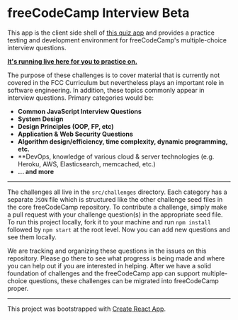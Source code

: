 # freeCodeCamp Interview Beta

This app is the client side shell of [this quiz app](https://github.com/bonham000/react-quiz-app) and provides a practice testing and development environment for freeCodeCamp's multiple-choice interview questions.

**[It's running live here for you to practice on.](http://fcc-quiz.surge.sh/)**

The purpose of these challenges is to cover material that is currently not covered in the FCC Curriculum but nevertheless plays an important role in software engineering. In addition, these topics commonly appear in interview questions. Primary categories would be:

- **Common JavaScript Interview Questions**
- **System Design**
- **Design Principles (OOP, FP, etc)**
- **Application & Web Security Questions**
- **Algorithm design/efficiency, time complexity, dynamic programming, etc.**
- **DevOps, knowledge of various cloud & server technologies (e.g. Heroku, AWS, Elasticsearch, memcached, etc.)
- **... and more**

---

The challenges all live in the `src/challenges` directory. Each category has a separate `JSON` file which is structured like the other challenge seed files in the core freeCodeCamp repository. To contribute a challenge, simply make a pull request with your challenge question(s) in the appropriate seed file. To run this project locally, fork it to your machine and run `npm install` followed by `npm start` at the root level. Now you can add new questions and see them locally.

We are tracking and organizing these questions in the issues on this repository. Please go there to see what progress is being made and where you can help out if you are interested in helping. After we have a solid foundation of challenges and the freeCodeCamp app can support multiple-choice questions, these challenges can be migrated into freeCodeCamp proper.

---

This project was bootstrapped with [Create React App](https://github.com/facebookincubator/create-react-app).
